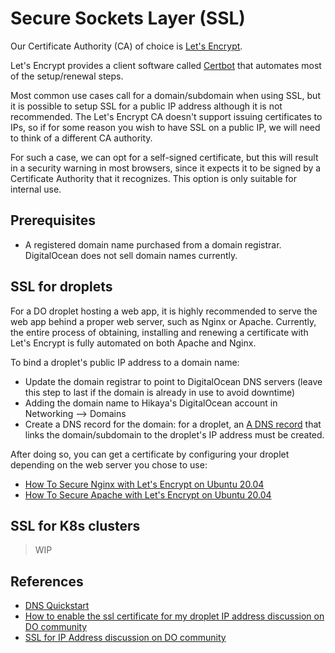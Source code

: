 # Secure Sockets Layer (SSL)

Our Certificate Authority (CA) of choice is [Let's Encrypt](https://letsencrypt.org/).

Let's Encrypt provides a client software called [Certbot](https://www.google.com/search?channel=fs&client=ubuntu&q=certbot) that automates most of the setup/renewal steps.

Most common use cases call for a domain/subdomain when using SSL, but it is possible to setup SSL for a public IP address although it is not recommended.
The Let's Encrypt CA doesn't support issuing certificates to IPs, so if for some reason you wish to have SSL on a public IP, we will need to think of a different CA authority.

For such a case, we can opt for a self-signed certificate, but this will result in a security warning in most browsers, since it expects it to be signed
by a Certificate Authority that it recognizes. This option is only suitable for internal use.

## Prerequisites

- A registered domain name purchased from a domain registrar. DigitalOcean does not sell domain names currently.

## SSL for droplets

For a DO droplet hosting a web app, it is highly recommended to serve the web app behind a proper web server, such as Nginx or Apache.
Currently, the entire process of obtaining, installing and renewing a certificate with Let's Encrypt is fully automated on both Apache and Nginx.

To bind a droplet's public IP address to a domain name:

- Update the domain registrar to point to DigitalOcean DNS servers (leave this step to last if the domain is already in use to avoid downtime)
- Adding the domain name to Hikaya's DigitalOcean account in Networking --> Domains
- Create a DNS record for the domain: for a droplet, an [A DNS record](https://www.cloudflare.com/learning/dns/dns-records/dns-a-record/) that links the domain/subdomain to the droplet's IP address must be created.

After doing so, you can get a certificate by configuring your droplet depending on the web server you chose to use:

- [How To Secure Nginx with Let's Encrypt on Ubuntu 20.04](https://www.digitalocean.com/community/tutorials/how-to-secure-nginx-with-let-s-encrypt-on-ubuntu-20-04)
- [How To Secure Apache with Let's Encrypt on Ubuntu 20.04](https://www.digitalocean.com/community/tutorials/how-to-secure-apache-with-let-s-encrypt-on-ubuntu-20-04)

## SSL for K8s clusters

> WIP

## References

- [DNS Quickstart](https://www.digitalocean.com/docs/networking/dns/quickstart/)
- [How to enable the ssl certificate for my droplet IP address discussion on DO community](https://www.digitalocean.com/community/questions/how-to-enable-the-ssl-certificate-for-my-droplet-ip-address)
- [SSL for IP Address discussion on DO community](https://www.digitalocean.com/community/questions/ssl-for-ip-address)

